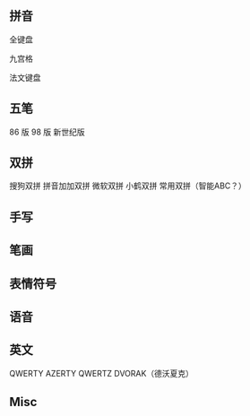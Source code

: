 




## 拼音


全键盘

九宫格


法文键盘



## 五笔

86 版
98 版
新世纪版

## 双拼

搜狗双拼
拼音加加双拼
微软双拼
小鹤双拼
常用双拼（智能ABC？）

## 手写


## 笔画


## 表情符号






## 语音




## 英文


QWERTY
AZERTY
QWERTZ
DVORAK（德沃夏克）



## Misc





